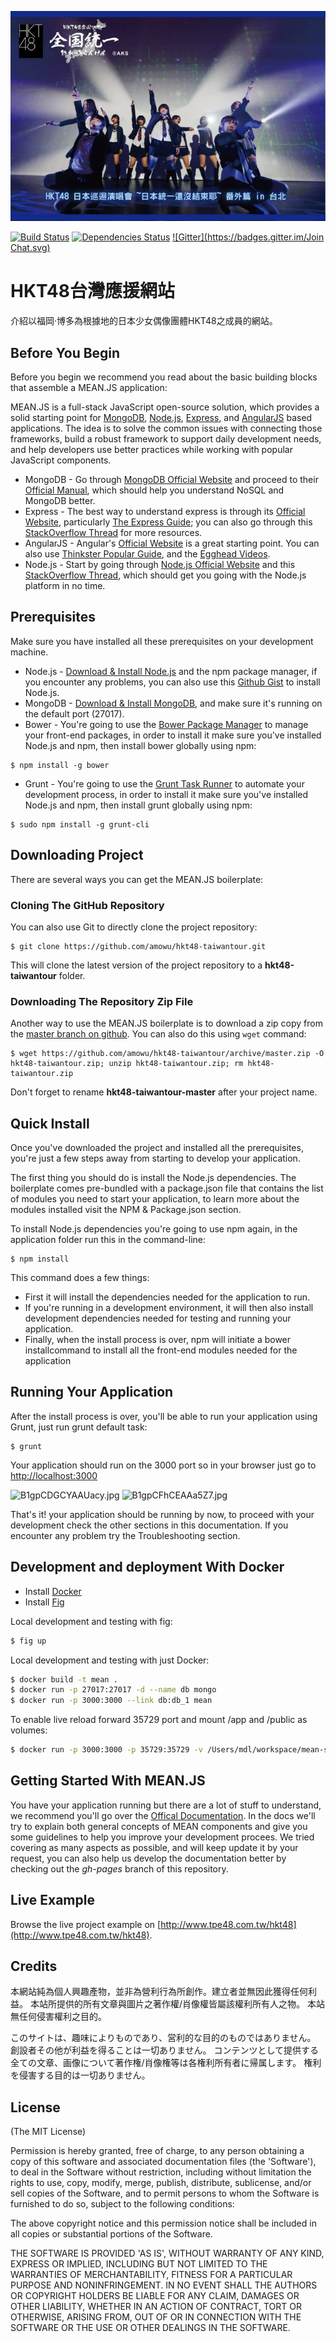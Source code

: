 [![Logo](https://raw.githubusercontent.com/amowu/hkt48-taiwantour/master/public/modules/core/img/brand/logo.png)](http://www.tpe48.com.tw/hkt48/)

[![Build Status](https://travis-ci.org/amowu/hkt48-taiwantour.svg)](https://travis-ci.org/amowu/hkt48-taiwantour)
[![Dependencies Status](https://david-dm.org/amowu/hkt48-taiwantour.svg)](https://david-dm.org/amowu/hkt48-taiwantour)
[![Gitter](https://badges.gitter.im/Join Chat.svg)](https://gitter.im/amowu/hkt48-taiwantour?utm_source=badge&utm_medium=badge&utm_campaign=pr-badge&utm_content=badge)

# HKT48台灣應援網站

介紹以福岡‧博多為根據地的日本少女偶像團體HKT48之成員的網站。

## Before You Begin 

Before you begin we recommend you read about the basic building blocks that assemble a MEAN.JS application: 

MEAN.JS is a full-stack JavaScript open-source solution, which provides a solid starting point for [MongoDB](http://www.mongodb.org/), [Node.js](http://www.nodejs.org/), [Express](http://expressjs.com/), and [AngularJS](http://angularjs.org/) based applications. The idea is to solve the common issues with connecting those frameworks, build a robust framework to support daily development needs, and help developers use better practices while working with popular JavaScript components. 

* MongoDB - Go through [MongoDB Official Website](http://mongodb.org/) and proceed to their [Official Manual](http://docs.mongodb.org/manual/), which should help you understand NoSQL and MongoDB better.
* Express - The best way to understand express is through its [Official Website](http://expressjs.com/), particularly [The Express Guide](http://expressjs.com/guide.html); you can also go through this [StackOverflow Thread](http://stackoverflow.com/questions/8144214/learning-express-for-node-js) for more resources.
* AngularJS - Angular's [Official Website](http://angularjs.org/) is a great starting point. You can also use [Thinkster Popular Guide](http://www.thinkster.io/), and the [Egghead Videos](https://egghead.io/).
* Node.js - Start by going through [Node.js Official Website](http://nodejs.org/) and this [StackOverflow Thread](http://stackoverflow.com/questions/2353818/how-do-i-get-started-with-node-js), which should get you going with the Node.js platform in no time.

## Prerequisites

Make sure you have installed all these prerequisites on your development machine.

* Node.js - [Download & Install Node.js](http://www.nodejs.org/download/) and the npm package manager, if you encounter any problems, you can also use this [Github Gist](https://gist.github.com/isaacs/579814) to install Node.js.
* MongoDB - [Download & Install MongoDB](http://www.mongodb.org/downloads), and make sure it's running on the default port (27017).
* Bower - You're going to use the [Bower Package Manager](http://bower.io/) to manage your front-end packages, in order to install it make sure you've installed Node.js and npm, then install bower globally using npm:

```
$ npm install -g bower
```

* Grunt - You're going to use the [Grunt Task Runner](http://gruntjs.com/) to automate your development process, in order to install it make sure you've installed Node.js and npm, then install grunt globally using npm:

```
$ sudo npm install -g grunt-cli
```

## Downloading Project

There are several ways you can get the MEAN.JS boilerplate: 

### Cloning The GitHub Repository

You can also use Git to directly clone the project repository:

```
$ git clone https://github.com/amowu/hkt48-taiwantour.git
```

This will clone the latest version of the project repository to a **hkt48-taiwantour** folder.

### Downloading The Repository Zip File

Another way to use the MEAN.JS boilerplate is to download a zip copy from the [master branch on github](https://github.com/meanjs/mean/archive/master.zip). You can also do this using `wget` command:
```
$ wget https://github.com/amowu/hkt48-taiwantour/archive/master.zip -O hkt48-taiwantour.zip; unzip hkt48-taiwantour.zip; rm hkt48-taiwantour.zip
```
Don't forget to rename **hkt48-taiwantour-master** after your project name.

## Quick Install

Once you've downloaded the project and installed all the prerequisites, you're just a few steps away from starting to develop your application.

The first thing you should do is install the Node.js dependencies. The boilerplate comes pre-bundled with a package.json file that contains the list of modules you need to start your application, to learn more about the modules installed visit the NPM & Package.json section.

To install Node.js dependencies you're going to use npm again, in the application folder run this in the command-line:

```
$ npm install
```

This command does a few things:

* First it will install the dependencies needed for the application to run.
* If you're running in a development environment, it will then also install development dependencies needed for testing and running your application.
* Finally, when the install process is over, npm will initiate a bower installcommand to install all the front-end modules needed for the application

## Running Your Application
After the install process is over, you'll be able to run your application using Grunt, just run grunt default task:

```
$ grunt
```

Your application should run on the 3000 port so in your browser just go to [http://localhost:3000](http://localhost:3000)

![B1gpCDGCYAAUacy.jpg](https://pbs.twimg.com/media/B1gpCDGCYAAUacy.jpg)
![B1gpCFhCEAAa5Z7.jpg](https://pbs.twimg.com/media/B1gpCFhCEAAa5Z7.jpg)

That's it! your application should be running by now, to proceed with your development check the other sections in this documentation. 
If you encounter any problem try the Troubleshooting section.

## Development and deployment With Docker

* Install [Docker](http://www.docker.com/)
* Install [Fig](https://github.com/orchardup/fig)

Local development and testing with fig: 

```bash
$ fig up
```

Local development and testing with just Docker:

```bash
$ docker build -t mean .
$ docker run -p 27017:27017 -d --name db mongo
$ docker run -p 3000:3000 --link db:db_1 mean
```

To enable live reload forward 35729 port and mount /app and /public as volumes:

```bash
$ docker run -p 3000:3000 -p 35729:35729 -v /Users/mdl/workspace/mean-stack/mean/public:/home/mean/public -v /Users/mdl/workspa/mean-stack/mean/app:/home/mean/app --link db:db_1 mean
```

## Getting Started With MEAN.JS

You have your application running but there are a lot of stuff to understand, we recommend you'll go over the [Offical Documentation](http://meanjs.org/docs.html). 
In the docs we'll try to explain both general concepts of MEAN components and give you some guidelines to help you improve your development procees. We tried covering as many aspects as possible, and will keep update it by your request, you can also help us develop the documentation better by checking out the *gh-pages* branch of this repository.

## Live Example

Browse the live project example on [http://www.tpe48.com.tw/hkt48](http://www.tpe48.com.tw/hkt48).

## Credits

本網站純為個人興趣產物，並非為營利行為所創作。建立者並無因此獲得任何利益。
本站所提供的所有文章與圖片之著作權/肖像權皆屬該權利所有人之物。
本站無任何侵害權利之目的。

このサイトは、趣味によりものであり、営利的な目的のものではありません。
創設者その他が利益を得ることは一切ありません。
コンテンツとして提供する全ての文章、画像について著作権/肖像権等は各権利所有者に帰属します。
権利を侵害する目的は一切ありません。

## License

(The MIT License)

Permission is hereby granted, free of charge, to any person obtaining
a copy of this software and associated documentation files (the
'Software'), to deal in the Software without restriction, including
without limitation the rights to use, copy, modify, merge, publish,
distribute, sublicense, and/or sell copies of the Software, and to
permit persons to whom the Software is furnished to do so, subject to
the following conditions:

The above copyright notice and this permission notice shall be
included in all copies or substantial portions of the Software.

THE SOFTWARE IS PROVIDED 'AS IS', WITHOUT WARRANTY OF ANY KIND,
EXPRESS OR IMPLIED, INCLUDING BUT NOT LIMITED TO THE WARRANTIES OF
MERCHANTABILITY, FITNESS FOR A PARTICULAR PURPOSE AND NONINFRINGEMENT.
IN NO EVENT SHALL THE AUTHORS OR COPYRIGHT HOLDERS BE LIABLE FOR ANY
CLAIM, DAMAGES OR OTHER LIABILITY, WHETHER IN AN ACTION OF CONTRACT,
TORT OR OTHERWISE, ARISING FROM, OUT OF OR IN CONNECTION WITH THE
SOFTWARE OR THE USE OR OTHER DEALINGS IN THE SOFTWARE.
